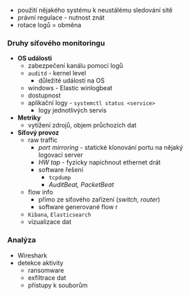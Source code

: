 - použití nějakého systému k neustálému sledování sítě
- právní regulace - nutnost znát
- rotace logů = obměna
### Druhy síťového monitoringu
- **OS události**
	- zabezpečení kanálu pomocí logů
	- `auditd` - kernel level
		- důležité události na OS
	- windows - Elastic winlogbeat
	- dostupnost 
	- aplikační logy - `systemctl status <service>`
		- logy jednotlivých servis
- **Metriky**
	- vytížení zdrojů, objem průchozích dat
- **Síťový provoz**
	- raw traffic
		- *port mirroring* - statické klonování portu na nějaký logovací server
		- *HW tap* - fyzicky napíchnout ethernet drát
		- software řešení 
			- `tcpdump`
			- *AuditBeat, PacketBeat*
	- flow info
		- přímo ze síťového zařízení (*switch, router*)
		- software generované flow r
	- `Kibana`, `Elasticsearch`
	- vizualizace dat
### Analýza
- Wireshark
- detekce aktivity
	- ransomware
	- exfiltrace dat
	- přístupy k souborům